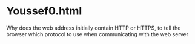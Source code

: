 # Youssef0.html
Why does the web address initially contain HTTP or HTTPS, to tell the browser which protocol to use when communicating with the web server
